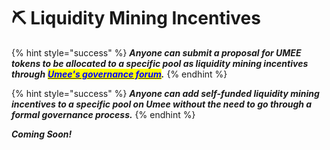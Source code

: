 # ⛏ Liquidity Mining Incentives

{% hint style="success" %}
_**Anyone can submit a proposal for UMEE tokens to be allocated to a specific pool as liquidity mining incentives through**_ [_<mark style="color:blue;">**Umee's governance forum**</mark>_](https://commonwealth.im/umee/)_**.**_
{% endhint %}

{% hint style="success" %}
_**Anyone can add self-funded liquidity mining incentives to a specific pool on Umee without the need to go through a formal governance process.**_
{% endhint %}

_**Coming Soon!**_
